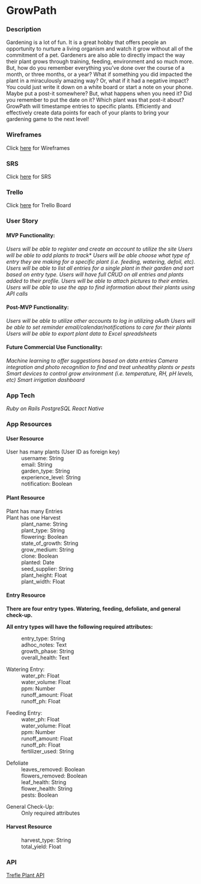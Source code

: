 # GrowPath

### Description

Gardening is a lot of fun. It is a great hobby that offers people an opportunity to nurture a living organism and watch it grow without all of the commitment of a pet. Gardeners are also able to directly impact the way their plant grows through training, feeding, environment and so much more. But, how do you remember everything you’ve done over the course of a month, or three months, or a year? What if something you did impacted the plant in a miraculously amazing way? Or, what if it had a negative impact? You could just write it down on a white board or start a note on your phone. Maybe put a post-it somewhere? But, what happens when you need it? Did you remember to put the date on it? Which plant was that post-it about? GrowPath will timestampe entries to specific plants. Efficiently and effectively create data points for each of your plants to bring your gardening game to the next level!

### Wireframes

Click [here](https://docs.google.com/presentation/d/1SvUTaLfL8Cv_mXX7UQPjqLm7LohbV2SDwh0RUl9ZSm0/edit?usp=sharing) for Wireframes

### SRS

Click [here](https://docs.google.com/document/d/1TH_huXdMctxoSF-WkSQ0HFoaGlnxGkTIJhWjwFPSSek/edit?usp=sharing) for SRS

### Trello

Click [here](https://trello.com/b/UIehvT2h/growpath) for Trello Board

### User Story

#### MVP Functionality:

*Users will be able to register and create an account to utilize the site*
*Users will be able to add plants to track**
*Users will be able choose what type of entry they are making for a specific plant (i.e. feeding, watering, defoil, etc).*
*Users will be able to list all entries for a single plant in their garden and sort based on entry type.*
*Users will have full CRUD on all entries and plants added to their profile.*
*Users will be able to attach pictures to their entries.*
*Users will be able to use the app to find information about their plants using API calls*

#### Post-MVP Functionality:

*Users will be able to utilize other accounts to log in utilizing oAuth*
*Users will be able to set reminder  email/calendar/notifications to care for their plants*
*Users will be able to export plant data to Excel spreadsheets*

#### Future Commercial Use Functionality:

*Machine learning to offer suggestions based on data entries*
*Camera integration and photo recognition to find and treat unhealthy plants or pests*
*Smart devices to control grow environment (i.e. temperature, RH, pH levels, etc)*
*Smart irrigation dashboard*

### App Tech

*Ruby on Rails*
*PostgreSQL*
*React Native*

### App Resources

#### User Resource

<dl>
  <dt>User has many plants (User ID as foreign key)</dt>
	<dd>username: String</dd>
	<dd>email: String</dd>
	<dd>garden_type: String</dd>
	<dd>experience_level: String</dd>
	<dd>notification: Boolean</dd>
</dl>

#### Plant Resource

<dl>
	<dt>Plant has many Entries</dt>
	<dt>Plant has one Harvest</dt>
	<dd>plant_name: String</dd>
	<dd>plant_type: String</dd>
	<dd>flowering: Boolean</dd>
	<dd>state_of_growth: String</dd>
	<dd>grow_medium: String</dd>
	<dd>clone: Boolean</dd>
	<dd>planted: Date</dd>
	<dd>seed_supplier: String</dd>
	<dd>plant_height: Float</dd>
	<dd>plant_width: Float</dd>
</dl>

#### Entry Resource

**There are four entry types. Watering, feeding, defoliate, and general check-up.**

**All entry types will have the following required attributes:**
<dl>
	<dd>entry_type: String</dd>
	<dd>adhoc_notes: Text</dd>
	<dd>growth_phase: String</dd>
	<dd>overall_health: Text</dd>
</dl>

<dl>
	<dt>Watering Entry:</dt>
	<dd>water_ph: Float</dd>
	<dd>water_volume: Float</dd>
	<dd>ppm: Number</dd>
	<dd>runoff_amount: Float</dd>
	<dd>runoff_ph: Float</dd>
</dl>

<dl>
	<dt>Feeding Entry:</dt>
	<dd>water_ph: Float</dd>
	<dd>water_volume: Float</dd>
	<dd>ppm: Number</dd>
	<dd>runoff_amount: Float</dd>
	<dd>runoff_ph: Float</dd>
	<dd>fertilizer_used: String</dd>
</dl>

<dl>
	<dt>Defoliate</dt>
	<dd>leaves_removed: Boolean</dd>
	<dd>flowers_removed: Boolean</dd>
	<dd>leaf_health: String</dd>
	<dd>flower_health: String</dd>
	<dd>pests: Boolean</dd>
</dl>

<dl>
	<dt>General Check-Up:</dt>
	<dd>Only required attributes
</dl>

#### Harvest Resource

<dl>
	<dd>harvest_type: String</dd>
	<dd>total_yield: Float</dd>
</dl>

### API

[Trefle Plant API](https://trefle.io/)


